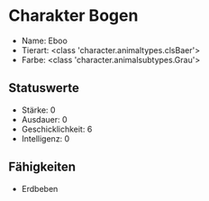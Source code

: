 # Charakter Bogen

  - Name: Eboo
  - Tierart: <class 'character.animaltypes.clsBaer'>
  - Farbe: <class 'character.animalsubtypes.Grau'>

## Statuswerte

  - Stärke: 0
  - Ausdauer: 0
  - Geschicklichkeit: 6
  - Intelligenz: 0

## Fähigkeiten

  - Erdbeben